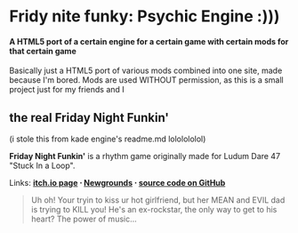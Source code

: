 # Fridy nite funky: Psychic Engine :)))
<h4>A HTML5 port of a certain engine for a certain game with certain mods for that certain game</h4>

Basically just a HTML5 port of various mods combined into one site, made because I'm bored. Mods are used WITHOUT permission, as this is a small project just for my friends and I

## the real Friday Night Funkin'
(i stole this from kade engine's readme.md lololololol)

**Friday Night Funkin'** is a rhythm game originally made for Ludum Dare 47 "Stuck In a Loop".

Links: **[itch.io page](https://ninja-muffin24.itch.io/funkin) ⋅ [Newgrounds](https://www.newgrounds.com/portal/view/770371) ⋅ [source code on GitHub](https://github.com/ninjamuffin99/Funkin)**
> Uh oh! Your tryin to kiss ur hot girlfriend, but her MEAN and EVIL dad is trying to KILL you! He's an ex-rockstar, the only way to get to his heart? The power of music... 
